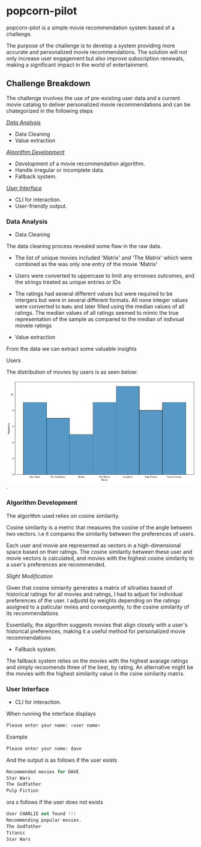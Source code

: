 # popcorn-pilot
popcorn-pilot is a simple movie recommendation system based of a challenge.

The purpose of the challenge is to develop a system providing more accurate and personalized movie recommendations. The solution will not only increase user engagement but also improve subscription renewals, making a significant impact in the world of entertainment.

## Challenge Breakdown
The challenge involves the use of pre-existing user data and a current movie catalog to deliver personalized movie recommendations and can be chategorized in the following steps

*[Data Analysis]()*
- Data Cleaning
- Value extraction

*[Algorithm Development]()*
- Development of  a movie recommendation algorithm.
- Handle irregular or incomplete data.
- Fallback system.

*[User Interface]()*
- CLI for interaction.
- User-friendly output.


### Data Analysis
- Data Cleaning

The data cleaning process revealed some flaw in the raw data.

 - The list of unique movies included  'Matrix' and 'The Matrix' which were combined as the was only one entry of the movie 'Matrix'
 
 - Users were converted to uppercase to limit any erronoes outcomes, and the strings treated as unique entries or IDs
 
 - The ratings had several different values but were required to be intergers  but were in several different formats. All none integer values were converted to `NaNs` and later filled using the median values of all ratings. The median values of all ratings seemed to mimic the true representation  of the sample as compared to the median of indiviual moveie ratings 

- Value extraction



From the data we can extract some valuable insights

Users

The distribution of movies by users is as seen below:

![Distribution of Movies by User](images/dist_movies.png).


### Algorithm Development

The algorithm used relies on cosine similarity. 

Cosine similarity is a metric that measures the cosine of the angle between two vectors. i.e it compares the similarity between the preferences of users. 

Each user and movie are represented as vectors in a high-dimensional space based on their ratings. The cosine similarity between these user and movie vectors is calculated, and movies with the highest cosine similarity to a user's preferences are recommended. 

*Slight Modification*

Given that cosine simiarity generates a matrix of siliraities based of historical ratings for all movies and ratings, I had to adjust for individual preferences of the user. I adjustd by weights depending on the ratings assigned to a paticular mvies and consequently, to the cosine similarity of its recommendations 

Essentially, the algorithm suggests movies that align closely with a user's historical preferences, making it a useful method for personalized movie recommendations

- Fallback system.

The fallback system relies on the movies with the highest avarage ratings and simply recoomends three of the best, by rating. An alternative might be the movies with the highest similarity value in the csine similarity matrix.

### User Interface
- CLI for interaction.

When running the interface displays 

```python 
Please enter your name: <user name>

```
Example
```python 
Please enter your name: dave
```
And the output is as follows if the user exists 

```python 
Recommended movies for DAVE
Star Wars
The Godfather
Pulp Fiction
```

ora s follows if the user does not exists 

```python 
User CHARLIE not found !!!
Recommending popular movies.
The Godfather
Titanic
Star Wars
```


